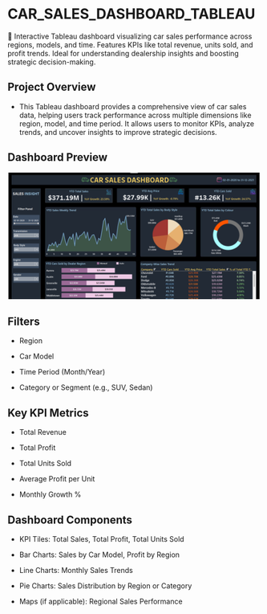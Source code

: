 # CAR_SALES_DASHBOARD_TABLEAU
🚗 Interactive Tableau dashboard visualizing car sales performance across regions, models, and time. Features KPIs like total revenue, units sold, and profit trends. Ideal for understanding dealership insights and boosting strategic decision-making.

## Project Overview
- This Tableau dashboard provides a comprehensive view of car sales data, helping users track performance across multiple dimensions like region, model, and time period. It allows users to monitor KPIs, analyze trends, and uncover insights to improve strategic decisions.

## Dashboard Preview

<img src="Car sales dashboard.png"/>

## Filters

- Region

- Car Model

- Time Period (Month/Year)

- Category or Segment (e.g., SUV, Sedan)

## Key KPI Metrics

- Total Revenue

- Total Profit

- Total Units Sold

- Average Profit per Unit

- Monthly Growth %

## Dashboard Components

- KPI Tiles: Total Sales, Total Profit, Total Units Sold

- Bar Charts: Sales by Car Model, Profit by Region

- Line Charts: Monthly Sales Trends

- Pie Charts: Sales Distribution by Region or Category

- Maps (if applicable): Regional Sales Performance


